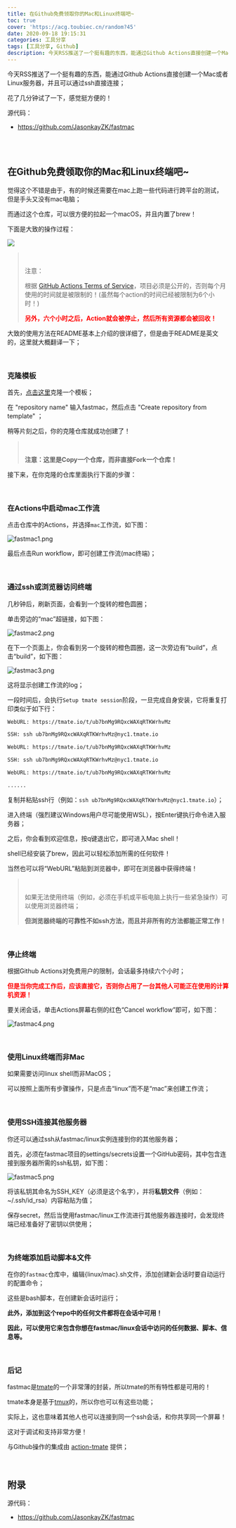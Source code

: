 ```yaml
---
title: 在Github免费领取你的Mac和Linux终端吧~
toc: true
cover: 'https://acg.toubiec.cn/random?45'
date: 2020-09-18 19:15:31
categories: 工具分享
tags: [工具分享, Github]
description: 今天RSS推送了一个挺有趣的东西，能通过Github Actions直接创建一个Mac或者Linux服务器，并且可以通过ssh直接连接；花了几分钟试了一下，感觉挺方便的！
---
```


今天RSS推送了一个挺有趣的东西，能通过Github Actions直接创建一个Mac或者Linux服务器，并且可以通过ssh直接连接；

花了几分钟试了一下，感觉挺方便的！

源代码：

-   https://github.com/JasonkayZK/fastmac

<br/>

<!--more-->

<br/>

## 在Github免费领取你的Mac和Linux终端吧~

觉得这个不错是由于，有的时候还需要在mac上跑一些代码进行跨平台的测试，但是手头又没有mac电脑；

而通过这个仓库，可以很方便的拉起一个macOS，并且内置了brew！

下面是大致的操作过程：

![](https://files.fast.ai/images/fastmac.png)

><BR/>
>
>注意：
>
>根据 [GitHub Actions Terms of Service](https://docs.github.com/en/github/site-policy/github-additional-product-terms#5-actions-and-packages)，项目必须是公开的，否则每个月使用的时间就是被限制的！(虽然每个action的时间已经被限制为6个小时！)
>
><font color="#f00">**另外，六个小时之后，Action就会被停止，然后所有资源都会被回收！**</font>

大致的使用方法在README基本上介绍的很详细了，但是由于README是英文的，这里就大概翻译一下；

<BR/>

### 克隆模板

首先，[点击这里](https://github.com/Jasonkayzk/fastmac/generate)克隆一个模板；

在 "repository name" 输入fastmac，然后点击 "Create repository from template" ；

稍等片刻之后，你的克隆仓库就成功创建了！

>   <BR/>
>
>   **注意：这里是Copy一个仓库，而非直接Fork一个仓库！**

接下来，在你克隆的仓库里面执行下面的步骤：

<BR/>

### 在Actions中启动mac工作流

点击仓库中的Actions，并选择`mac`工作流，如下图：

![fastmac1.png](https://cdn.jsdelivr.net/gh/jasonkayzk/blog_static@master/images/fastmac1.png)

最后点击Run workflow，即可创建工作流(mac终端)；

<BR/>

### 通过ssh或浏览器访问终端

几秒钟后，刷新页面，会看到一个旋转的橙色圆圈；

单击旁边的“mac”超链接，如下图：

![fastmac2.png](https://cdn.jsdelivr.net/gh/jasonkayzk/blog_static@master/images/fastmac2.png)

在下一个页面上，你会看到另一个旋转的橙色圆圈，这一次旁边有“build”，点击“build”，如下图：

![fastmac3.png](https://cdn.jsdelivr.net/gh/jasonkayzk/blog_static@master/images/fastmac3.png)

这将显示创建工作流的log；

一段时间后，会执行`Setup tmate session`阶段，一旦完成自身安装，它将重复打印类似于如下行：

```bash
WebURL: https://tmate.io/t/ub7bnMg9RQxcWAXqRTKWrhvMz

SSH: ssh ub7bnMg9RQxcWAXqRTKWrhvMz@nyc1.tmate.io

WebURL: https://tmate.io/t/ub7bnMg9RQxcWAXqRTKWrhvMz

SSH: ssh ub7bnMg9RQxcWAXqRTKWrhvMz@nyc1.tmate.io

WebURL: https://tmate.io/t/ub7bnMg9RQxcWAXqRTKWrhvMz

......
```

复制并粘贴ssh行（例如：`ssh ub7bnMg9RQxcWAXqRTKWrhvMz@nyc1.tmate.io`）；

进入终端（强烈建议Windows用户尽可能使用WSL），按Enter键执行命令进入服务器；

之后，你会看到欢迎信息，按q键退出它，即可进入Mac shell！

shell已经安装了brew，因此可以轻松添加所需的任何软件！

当然也可以将“WebURL”粘贴到浏览器中，即可在浏览器中获得终端！

>   <BR/>
>
>   如果无法使用终端（例如，必须在手机或平板电脑上执行一些紧急操作）可以使用浏览器终端；
>
>   **但浏览器终端的可靠性不如ssh方法，而且并非所有的方法都能正常工作！**

<BR/>

### 停止终端

根据Github Actions对免费用户的限制，会话最多持续六个小时；

<font color="#f00">**但是当你完成工作后，应该直接它，否则你占用了一台其他人可能正在使用的计算机资源！**</font>

要关闭会话，单击Actions屏幕右侧的红色“Cancel workflow”即可，如下图：

![fastmac4.png](https://cdn.jsdelivr.net/gh/jasonkayzk/blog_static@master/images/fastmac4.png)

<BR/>

### 使用Linux终端而非Mac

如果需要访问linux shell而非MacOS；

可以按照上面所有步骤操作，只是点击“linux”而不是“mac”来创建工作流；

<BR/>

### 使用SSH连接其他服务器

你还可以通过ssh从fastmac/linux实例连接到你的其他服务器；

首先，必须在fastmac项目的settings/secrets设置一个GitHub密码，其中包含连接到服务器所需的ssh私钥，如下图：

![fastmac5.png](https://cdn.jsdelivr.net/gh/jasonkayzk/blog_static@master/images/fastmac5.png)

将该私钥其命名为SSH_KEY（必须是这个名字），并将**私钥文件**（例如：~/.ssh/id_rsa）内容粘贴为值；

保存secret，然后当使用fastmac/linux工作流进行其他服务器连接时，会发现终端已经准备好了密钥以供使用；

<BR/>

### 为终端添加启动脚本&文件

在你的`fastmac`仓库中，编辑{linux/mac}.sh文件，添加创建新会话时要自动运行的配置命令；

这些是bash脚本，在创建新会话时运行；

**此外，添加到这个repo中的任何文件都将在会话中可用！**

**因此，可以使用它来包含你想在fastmac/linux会话中访问的任何数据、脚本、信息等。**

<BR/>

### 后记

fastmac是[tmate](https://tmate.io/)的一个非常薄的封装，所以tmate的所有特性都是可用的！

tmate本身是基于[tmux](https://github.com/tmux/tmux/wiki)的，所以你也可以有这些功能；

实际上，这也意味着其他人也可以连接到同一个ssh会话，和你共享同一个屏幕！

这对于调试和支持非常方便！

与Github操作的集成由 [action-tmate](https://github.com/mxschmitt/action-tmate) 提供；

<BR/>

## 附录

源代码：

-   https://github.com/JasonkayZK/fastmac

<br/>